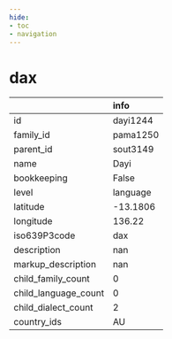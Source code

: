 ```yaml
---
hide:
- toc
- navigation
---
```

# dax
|                      | info     |
|:---------------------|:---------|
| id                   | dayi1244 |
| family_id            | pama1250 |
| parent_id            | sout3149 |
| name                 | Dayi     |
| bookkeeping          | False    |
| level                | language |
| latitude             | -13.1806 |
| longitude            | 136.22   |
| iso639P3code         | dax      |
| description          | nan      |
| markup_description   | nan      |
| child_family_count   | 0        |
| child_language_count | 0        |
| child_dialect_count  | 2        |
| country_ids          | AU       |